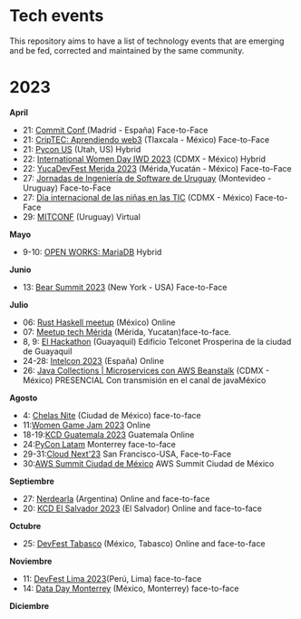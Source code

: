 # Tech events
This repository aims to have a list of technology events that are emerging and be fed, corrected and maintained by the same community.



# 2023

 **April**
 * 21: [Commit Conf ](https://2023.commit-conf.com/) (Madrid - España) Face-to-Face
 * 21: [CripTEC: Aprendiendo web3](https://www.meetup.com/blockchain-meetup-mexico-by-antisat/events/292121011/) (Tlaxcala - México) Face-to-Face
 * 21: [Pycon US](https://us.pycon.org/2023/) (Utah, US) Hybrid
 * 22: [International Women Day IWD 2023](https://womentechmakers.mx/iwdmx-2023) (CDMX - México) Hybrid
 * 22: [YucaDevFest Merida 2023](https://www.eventbrite.com/e/yucadevfest-merida-2023-tickets-607953303697) (Mérida,Yucatán - México) Face-to-Face
 * 27: [Jornadas de Ingeniería de Software de Uruguay](https://is.uy/jis-uy-2023/) (Montevideo - Uruguay) Face-to-Face
 * 27: [Día internacional de las niñas en las TIC](http://www.ideatic.mx/ninastic/) (CDMX - México) Face-to-Face
 * 29: [MITCONF](https://mujeresit.com/mitconf/) (Uruguay) Virtual

**Mayo**
* 9-10: [OPEN WORKS: MariaDB](https://openworks.mariadb.com/event/03457861-7fa6-431f-9b9d-5d65c8649d69/websitePage:50233fd3-475e-4fe2-b820-73f35fecb6ff) Hybrid


**Junio**
* 13: [Bear Summit 2023](beamsummit.org/) (New York - USA) Face-to-Face

**Julio**
* 06: [Rust Haskell meetup](https://www.meetup.com/rust-mx/events/294152158/) (México) Online
* 07: [Meetup tech Mérida](https://tally.so/r/nGKrpp) (Mérida, Yucatan)face-to-face.
* 8, 9: [El Hackathon](https://guayaquiltech.ec/hackathon/) (Guayaquil)  Edificio Telconet Prosperina de la ciudad de Guayaquil
* 24-28: [Intelcon 2023](https://www.ginseg.com/intelcon/) (España) Online
* 26: [Java Collections | Microservices con AWS Beanstalk](https://www.meetup.com/jvm-mx/events/294779897/?utm_medium=referral&utm_campaign=share-btn_savedevents_share_modal&utm_source=link) (CDMX - México) PRESENCIAL Con transmisión en el canal de javaMéxico


**Agosto**
* 4: [Chelas Nite](https://www.eventbrite.com.mx/e/chela-nite-tickets-687346410617) (Ciudad de México)  face-to-face
* 11:[Women Game Jam 2023](https://docs.google.com/forms/d/e/1FAIpQLSfZNJ1398bbDalSPnhFry4q4hXlewIjMYRBB-lTdK9Pa9VZSw/viewform) Online
* 18-19:[KCD Guatemala 2023](https://community.cncf.io/kcd-guatemala/) Guatemala Online
* 24:[PyCon Latam](https://www.pylatam.org/) Monterrey face-to-face
* 29-31:[Cloud Next'23](https://cloud.withgoogle.com/next) San Francisco-USA, Face-to-Face
* 30:[AWS Summit Ciudad de México](https://aws.amazon.com/es/events/summits/mexico-city/) AWS Summit Ciudad de México

**Septiembre**
* 27: [Nerdearla](https://nerdear.la/) (Argentina) Online and face-to-face
* 20: [KCD El Salvador 2023](https://community.cncf.io/events/details/cncf-kcd-el-salvador-presents-kcd-el-salvador-2023/) (El Salvador) Online and face-to-face

**Octubre**
* 25: [DevFest Tabasco](https://gdg.community.dev/events/details/google-gdg-villahermosa-presents-devfest-2023-tabasco/cohost-gdg-villahermosa) (México, Tabasco) Online and face-to-face

**Noviembre**
* 11: [DevFest Lima 2023](https://docs.google.com/forms/d/e/1FAIpQLSeEPgwG6Ii6uUUYm2m23tM7ny0wKzLJr16xb7q4GjGOZOOL4g/viewform)(Perú, Lima) face-to-face
* 14: [Data Day Monterrey](https://sg.com.mx/dataday) (México, Monterrey) face-to-face


**Diciembre**
